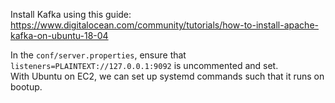 Install Kafka using this guide: <br>
https://www.digitalocean.com/community/tutorials/how-to-install-apache-kafka-on-ubuntu-18-04

In the `conf/server.properties`, ensure that `listeners=PLAINTEXT://127.0.0.1:9092` is uncommented and set.<br>
With Ubuntu on EC2, we can set up systemd commands such that it runs on bootup.
